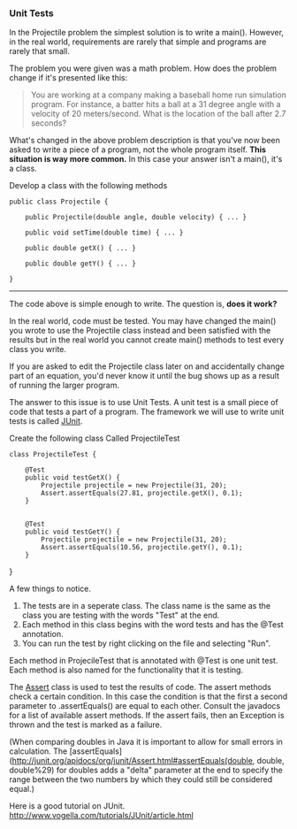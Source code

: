 ### Unit Tests
In the Projectile problem the simplest solution is to write a main(). However, in the real world, requirements are rarely that simple and programs are rarely that small. 

The problem you were given was a math problem. How does the problem change if it's presented like this:

>You are working at a company making a baseball home run simulation program. For instance, a batter hits a ball at a 31 degree angle with a velocity of 20 meters/second. What is the location of the ball after 2.7 seconds?

What's changed in the above problem description is that you've now been asked to write a piece of a program, not the whole program itself. **This situation is way more common.** In this case your answer isn't a main(), it's a class.

Develop a class with the following methods

    public class Projectile {

	    public Projectile(double angle, double velocity) { ... }
	
	    public void setTime(double time) { ... }
	
	    public double getX() { ... }
	
	    public double getY() { ... }
	
    }
    
---

The code above is simple enough to write. The question is, **does it work?**

In the real world, code must be tested. You may have changed the main() you wrote to use the Projectile class instead and been satisfied with the results but in the real world you cannot create main() methods to test every class you write.

If you are asked to edit the Projectile class later on and accidentally change part of an equation, you'd never know it until the bug shows up as a result of running the larger program.

The answer to this issue is to use Unit Tests. A unit test is a small piece of code that tests a part of a program. The framework we will use to write unit tests is called [JUnit](http://www.junit.org).

Create the following class Called ProjectileTest

    class ProjectileTest {

	    @Test
	    public void testGetX() {
		    Projectile projectile = new Projectile(31, 20);
		    Assert.assertEquals(27.81, projectile.getX(), 0.1);
	    }
	

	    @Test
	    public void testGetY() {
		    Projectile projectile = new Projectile(31, 20);
		    Assert.assertEquals(10.56, projectile.getY(), 0.1);
	    }
	
}

A few things to notice.
1. The tests are in a seperate class. The class name is the same as the class you are testing with the words "Test" at the end.
2. Each method in this class begins with the word tests and has the @Test annotation.
3. You can run the test by right clicking on the file and selecting "Run".

Each method in ProjecileTest that is annotated with @Test is one unit test. Each method is also named for the functionality that it is testing. 

The [Assert](http://junit.org/apidocs/org/junit/Assert.html) class is used to test the results of code. The assert methods check a certain condition. In this case the condition is that the first a second parameter to .assertEquals() are equal to each other. Consult the javadocs for a list of available assert methods. If the assert fails, then an Exception is thrown and the test is marked as a failure.

(When comparing doubles in Java it is important to allow for small errors in calculation. The [assertEquals](http://junit.org/apidocs/org/junit/Assert.html#assertEquals(double, double, double%29) for doubles adds a "delta" parameter at the end to specify the range between the two numbers by which they could still be considered equal.)

Here is a good tutorial on JUnit.
http://www.vogella.com/tutorials/JUnit/article.html


    

